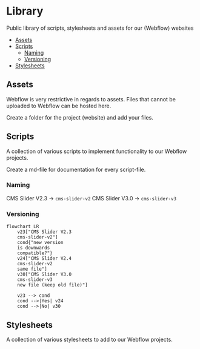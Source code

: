 # Library
Public library of scripts, stylesheets and assets for our (Webflow) websites
- [Assets](#assets)
- [Scripts](#scripts)
  - [Naming](#naming)
  - [Versioning](#versioning)
- [Stylesheets](#stylesheets)

## Assets
Webflow is very restrictive in regards to assets. Files that cannot be uploaded to Webflow can be hosted here.

Create a folder for the project (website) and add your files.

## Scripts
A collection of various scripts to implement functionality to our Webflow projects.

Create a md-file for documentation for every script-file.
### Naming
CMS Slider V2.3 -> `cms-slider-v2`
CMS Slider V3.0 -> `cms-slider-v3`
### Versioning
<!-- https://mermaid.js.org/intro/ -->
```mermaid
flowchart LR
    v23["CMS Slider V2.3
    cms-slider-v2"]
    cond{"new version
    is downwards
    compatible?"}
    v24["CMS Slider V2.4
    cms-slider-v2
    same file"]
    v30["CMS Slider V3.0
    cms-slider-v3
    new file (keep old file)"]

    v23 --> cond
    cond -->|Yes| v24
    cond -->|No| v30
```

## Stylesheets
A collection of various stylesheets to add to our Webflow projects.